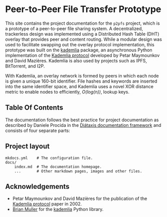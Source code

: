 # Peer-to-Peer File Transfer Prototype

This site contains the project documentation for the `p2pfs` project, which is a prototype of a
peer-to-peer file sharing system.  A decentralized, trackerless design was implemented using a
Distributed Hash Table (DHT) overlay that provides peer and content routing.  While a modular design was
used to facilitate swapping out the overlay protocol implementation, this prototype was built on the
[kademlia](https://github.com/bmuller/kademlia) package, an asynchronous Python implementation of the
[Kademlia protocol](https://pdos.csail.mit.edu/~petar/papers/maymounkov-kademlia-lncs.pdf) developed by 
Petar Maymounkov and David Mazières.  Kademlia is also used by projects such as IPFS, BitTorrent, and I2P.

With Kademlia, an overlay network is formed by peers in which each node is given a unique 160-bit identifier.
File hashes and keywords are inserted into the same identifier space, and Kademlia uses a novel XOR distance metric
to enable nodes to efficiently, _O(log(n))_, lookup keys.

## Table Of Contents

The documentation follows the best practice for
project documentation as described by Daniele Procida
in the [Diátaxis documentation framework](https://diataxis.fr/)
and consists of four separate parts:

## Project layout

    mkdocs.yml    # The configuration file.
    docs/
        index.md  # The documentation homepage.
        ...       # Other markdown pages, images and other files.

## Acknowledgements

- Petar Maymounkov and David Mazières for the publication of the
[Kademlia protocol](https://pdos.csail.mit.edu/~petar/papers/maymounkov-kademlia-lncs.pdf) paper in 2002.
- [Brian Muller](https://github.com/bmuller/) for the [kademlia](https://github.com/bmuller/kademlia) Python library.